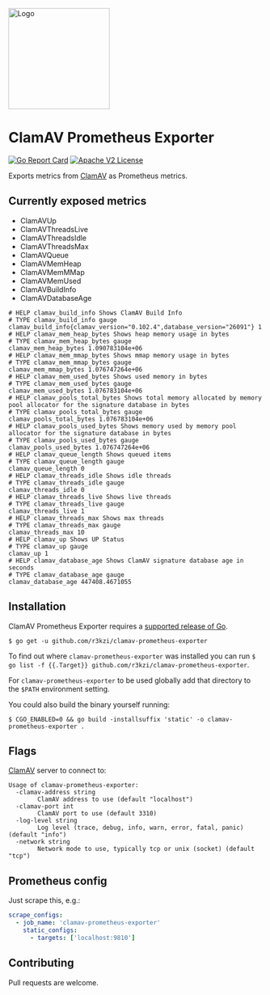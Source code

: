<p align="left"><img src="https://storage.googleapis.com/gopherizeme.appspot.com/gophers/9e5f19f595edf1bb1a51cb49e4eac9f935c1ec18.png" alt="Logo" height="200"></p>

# ClamAV Prometheus Exporter

[![Go Report Card](https://goreportcard.com/badge/github.com/r3kzi/clamav-prometheus-exporter)](https://goreportcard.com/report/github.com/r3kzi/clamav-prometheus-exporter)
[![Apache V2 License](https://img.shields.io/badge/license-Apache%20V2-blue.svg)](https://github.com/r3kzi/clamav-prometheus-exporter/blob/master/LICENSE)

Exports metrics from [ClamAV](https://www.clamav.net/) as Prometheus metrics.

## Currently exposed metrics

- ClamAVUp
- ClamAVThreadsLive
- ClamAVThreadsIdle
- ClamAVThreadsMax
- ClamAVQueue
- ClamAVMemHeap
- ClamAVMemMMap
- ClamAVMemUsed
- ClamAVBuildInfo
- ClamAVDatabaseAge

```
# HELP clamav_build_info Shows ClamAV Build Info
# TYPE clamav_build_info gauge
clamav_build_info{clamav_version="0.102.4",database_version="26091"} 1
# HELP clamav_mem_heap_bytes Shows heap memory usage in bytes
# TYPE clamav_mem_heap_bytes gauge
clamav_mem_heap_bytes 1.090783104e+06
# HELP clamav_mem_mmap_bytes Shows mmap memory usage in bytes
# TYPE clamav_mem_mmap_bytes gauge
clamav_mem_mmap_bytes 1.076747264e+06
# HELP clamav_mem_used_bytes Shows used memory in bytes
# TYPE clamav_mem_used_bytes gauge
clamav_mem_used_bytes 1.076783104e+06
# HELP clamav_pools_total_bytes Shows total memory allocated by memory pool allocator for the signature database in bytes
# TYPE clamav_pools_total_bytes gauge
clamav_pools_total_bytes 1.076783104e+06
# HELP clamav_pools_used_bytes Shows memory used by memory pool allocator for the signature database in bytes
# TYPE clamav_pools_used_bytes gauge
clamav_pools_used_bytes 1.076747264e+06
# HELP clamav_queue_length Shows queued items
# TYPE clamav_queue_length gauge
clamav_queue_length 0
# HELP clamav_threads_idle Shows idle threads
# TYPE clamav_threads_idle gauge
clamav_threads_idle 0
# HELP clamav_threads_live Shows live threads
# TYPE clamav_threads_live gauge
clamav_threads_live 1
# HELP clamav_threads_max Shows max threads
# TYPE clamav_threads_max gauge
clamav_threads_max 10
# HELP clamav_up Shows UP Status
# TYPE clamav_up gauge
clamav_up 1
# HELP clamav_database_age Shows ClamAV signature database age in seconds
# TYPE clamav_database_age gauge
clamav_database_age 447408.4671055
```

## Installation

ClamAV Prometheus Exporter requires a
[supported release of Go](https://golang.org/doc/devel/release.html#policy).

```shell script
$ go get -u github.com/r3kzi/clamav-prometheus-exporter
```

To find out where `clamav-prometheus-exporter` was installed you can run `$ go list -f {{.Target}} github.com/r3kzi/clamav-prometheus-exporter`.

For `clamav-prometheus-exporter` to be used globally add that directory to the `$PATH` environment setting.

You could also build the binary yourself running:
```shell script
$ CGO_ENABLED=0 && go build -installsuffix 'static' -o clamav-prometheus-exporter .
```

## Flags

[ClamAV](https://www.clamav.net/) server to connect to:

```shell script
Usage of clamav-prometheus-exporter:
  -clamav-address string
    	ClamAV address to use (default "localhost")
  -clamav-port int
    	ClamAV port to use (default 3310)
  -log-level string
    	Log level (trace, debug, info, warn, error, fatal, panic) (default "info")
  -network string
    	Network mode to use, typically tcp or unix (socket) (default "tcp")
```

## Prometheus config

Just scrape this, e.g.:

```yaml
scrape_configs:
  - job_name: 'clamav-prometheus-exporter'
    static_configs:
      - targets: ['localhost:9810']
```

## Contributing

Pull requests are welcome.
